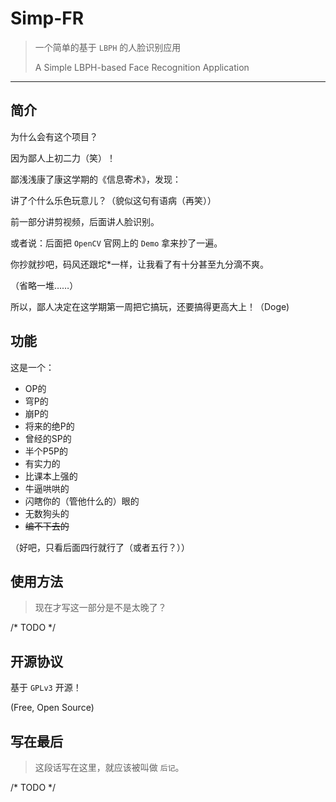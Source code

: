 # Simp-FR

> 一个简单的基于 `LBPH` 的人脸识别应用
> 
> A Simple LBPH-based Face Recognition Application

---

## 简介

为什么会有这个项目？

因为鄙人上初二力（笑）！

鄙浅浅康了康这学期的《信息~~寄~~术》，发现：

讲了个什么乐色玩意儿？（貌似这句有语病（再笑））

前一部分讲剪视频，后面讲人脸识别。

或者说：后面把 `OpenCV` 官网上的 `Demo` 拿来抄了一遍。

你抄就抄吧，码风还跟坨*一样，让我看了有十分甚至九分滴不爽。

（省略一堆……）

所以，鄙人决定在这学期第一周把它搞玩，还要搞得更高大上！（Doge)

## 功能

这是一个：

+ OP的
+ 穹P的
+ 崩P的
+ 将来的绝P的
+ 曾经的SP的
+ 半个P5P的
+ 有实力的
+ 比课本上强的
+ 牛逼哄哄的
+ 闪瞎你的（管他什么的）眼的
+ 无数狗头的
+ ~~编不下去的~~

（好吧，只看后面四行就行了（或者五行？））

## 使用方法

> 现在才写这一部分是不是太晚了？

/* TODO */

## 开源协议

基于 `GPLv3` 开源！

(Free, Open Source)

## 写在最后

> 这段话写在这里，就应该被叫做 `后记`。

/* TODO */